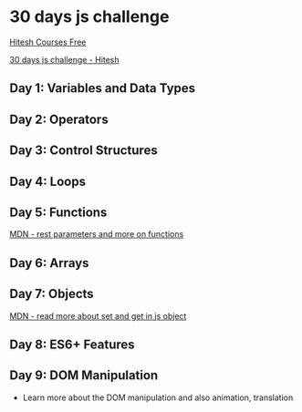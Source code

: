 # 30 days js challenge
[Hitesh Courses Free](https://courses.chaicode.com/learn)

[30 days js challenge - Hitesh](https://courses.chaicode.com/learn/home/30-days-of-Javascript-challenge/)

## Day 1: Variables and Data Types
## Day 2: Operators
## Day 3: Control Structures
## Day 4: Loops
## Day 5: Functions

[MDN - rest parameters and more on functions](https://developer.mozilla.org/en-US/docs/Web/JavaScript/Reference/Functions/rest_parameters)
## Day 6: Arrays
## Day 7: Objects

[MDN - read more about set and get in js object](https://developer.mozilla.org/en-US/docs/Web/JavaScript/Reference/Functions/set)

## Day 8: ES6+ Features

## Day 9: DOM Manipulation

- Learn more about the DOM manipulation and also animation, translation